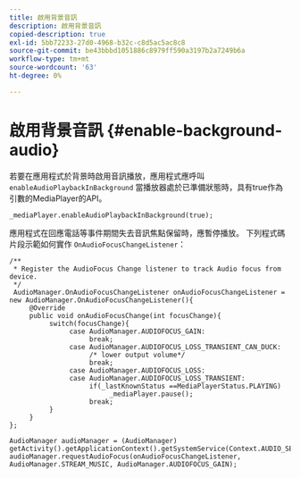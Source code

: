 ```yaml
---
title: 啟用背景音訊
description: 啟用背景音訊
copied-description: true
exl-id: 5bb72233-27d0-4968-b32c-c8d5ac5ac8c8
source-git-commit: be43bbbd1051886c8979ff590a3197b2a7249b6a
workflow-type: tm+mt
source-wordcount: '63'
ht-degree: 0%

---
```


# 啟用背景音訊 {#enable-background-audio}

若要在應用程式於背景時啟用音訊播放，應用程式應呼叫 `enableAudioPlaybackInBackground` 當播放器處於已準備狀態時，具有true作為引數的MediaPlayer的API。

```
_mediaPlayer.enableAudioPlaybackInBackground(true);
```

應用程式在回應電話等事件期間失去音訊焦點保留時，應暫停播放。 下列程式碼片段示範如何實作 `OnAudioFocusChangeListener`：

```
/** 
 * Register the AudioFocus Change listener to track Audio focus from device. 
 */ 
 AudioManager.OnAudioFocusChangeListener onAudioFocusChangeListener = new AudioManager.OnAudioFocusChangeListener(){ 
     @Override 
     public void onAudioFocusChange(int focusChange){ 
          switch(focusChange){ 
               case AudioManager.AUDIOFOCUS_GAIN: 
                    break; 
               case AudioManager.AUDIOFOCUS_LOSS_TRANSIENT_CAN_DUCK: 
                    /* lower output volume*/ 
                    break; 
               case AudioManager.AUDIOFOCUS_LOSS: 
               case AudioManager.AUDIOFOCUS_LOSS_TRANSIENT: 
                    if(_lastKnownStatus ==MediaPlayerStatus.PLAYING) 
                         _mediaPlayer.pause(); 
                    break; 
          } 
     } 
}; 
 
AudioManager audioManager = (AudioManager) getActivity().getApplicationContext().getSystemService(Context.AUDIO_SERVICE); 
audioManager.requestAudioFocus(onAudioFocusChangeListener, AudioManager.STREAM_MUSIC, AudioManager.AUDIOFOCUS_GAIN);
```

